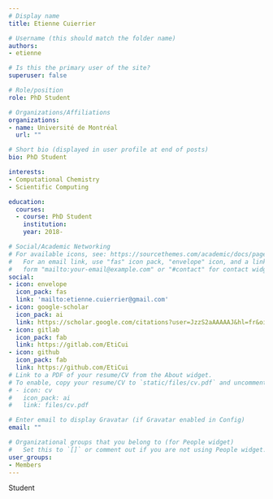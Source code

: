 ```yaml
---
# Display name
title: Etienne Cuierrier

# Username (this should match the folder name)
authors:
- etienne

# Is this the primary user of the site?
superuser: false

# Role/position
role: PhD Student

# Organizations/Affiliations
organizations:
- name: Université de Montréal
  url: ""

# Short bio (displayed in user profile at end of posts)
bio: PhD Student

interests:
- Computational Chemistry
- Scientific Computing

education:
  courses:
  - course: PhD Student
    institution: 
    year: 2018-

# Social/Academic Networking
# For available icons, see: https://sourcethemes.com/academic/docs/page-builder/#icons
#   For an email link, use "fas" icon pack, "envelope" icon, and a link in the
#   form "mailto:your-email@example.com" or "#contact" for contact widget.
social:
- icon: envelope
  icon_pack: fas
  link: 'mailto:etienne.cuierrier@gmail.com'
- icon: google-scholar
  icon_pack: ai
  link: https://scholar.google.com/citations?user=JzzS2aAAAAAJ&hl=fr&oi=ao
- icon: gitlab
  icon_pack: fab
  link: https://gitlab.com/EtiCui
- icon: github
  icon_pack: fab
  link: https://github.com/EtiCui
# Link to a PDF of your resume/CV from the About widget.
# To enable, copy your resume/CV to `static/files/cv.pdf` and uncomment the lines below.
# - icon: cv
#   icon_pack: ai
#   link: files/cv.pdf

# Enter email to display Gravatar (if Gravatar enabled in Config)
email: ""

# Organizational groups that you belong to (for People widget)
#   Set this to `[]` or comment out if you are not using People widget.
user_groups:
- Members
---
```


Student
